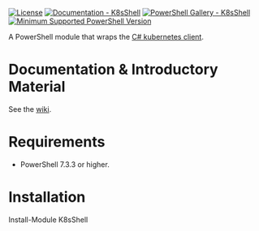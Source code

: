 
[![License](https://img.shields.io/badge/license-EULA-blue.svg)](https://github.com/anongitmous/k8sShell/blob/main/EULA.md)
[![Documentation - K8sShell](https://img.shields.io/badge/Documentation-K8sShell-blue.svg)](https://github.com/anongitmous/k8sShell/wiki)
[![PowerShell Gallery - K8sShell](https://img.shields.io/badge/PowerShell%20Gallery-K8sShell-blue.svg)](https://www.powershellgallery.com/packages/K8sShell)
[![Minimum Supported PowerShell Version](https://img.shields.io/badge/PowerShell-7.3.3+-blue.svg)](https://github.com/anongitmous/K8sShell)

A PowerShell module that wraps the [C# kubernetes client](https://github.com/kubernetes-client/csharp).  


Documentation & Introductory Material
=============
See the [wiki](https://github.com/anongitmous/k8sShell/wiki).  


Requirements
============
- PowerShell 7.3.3 or higher.


Installation
============
Install-Module K8sShell
